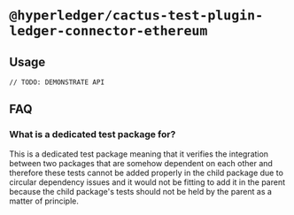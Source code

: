 # `@hyperledger/cactus-test-plugin-ledger-connector-ethereum`


## Usage

```
// TODO: DEMONSTRATE API
```

## FAQ

### **What is a dedicated test package for?**

This is a dedicated test package meaning that it verifies the integration between two packages that are somehow dependent on each other and therefore these tests cannot be added properly in the child package due to circular dependency issues and it would not be fitting to add it in the parent because the child package's tests should not be held by the parent as a matter of principle.
